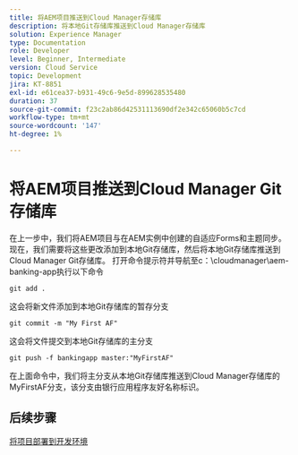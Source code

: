 ```yaml
---
title: 将AEM项目推送到Cloud Manager存储库
description: 将本地Git存储库推送到Cloud Manager存储库
solution: Experience Manager
type: Documentation
role: Developer
level: Beginner, Intermediate
version: Cloud Service
topic: Development
jira: KT-8851
exl-id: e61cea37-b931-49c6-9e5d-899628535480
duration: 37
source-git-commit: f23c2ab86d42531113690df2e342c65060b5c7cd
workflow-type: tm+mt
source-wordcount: '147'
ht-degree: 1%

---
```


# 将AEM项目推送到Cloud Manager Git存储库

在上一步中，我们将AEM项目与在AEM实例中创建的自适应Forms和主题同步。
现在，我们需要将这些更改添加到本地Git存储库，然后将本地Git存储库推送到Cloud Manager Git存储库。
打开命令提示符并导航至c：\cloudmanager\aem-banking-app执行以下命令

```
git add .
```

这会将新文件添加到本地Git存储库的暂存分支

```
git commit -m "My First AF"
```

这会将文件提交到本地Git存储库的主分支

```
git push -f bankingapp master:"MyFirstAF"
```

在上面命令中，我们将主分支从本地Git存储库推送到Cloud Manager存储库的MyFirstAF分支，该分支由银行应用程序友好名称标识。

## 后续步骤

[将项目部署到开发环境](./deploy-to-dev-environment.md)
